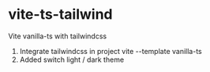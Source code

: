 # vite-ts-tailwind
Vite vanilla-ts with tailwindcss
1. Integrate tailwindcss in project vite --template vanilla-ts
2. Added switch light / dark theme
